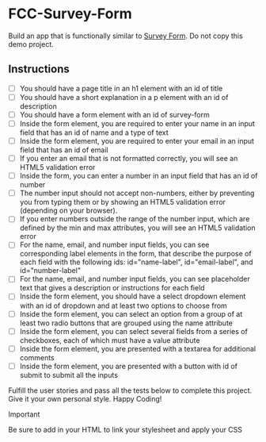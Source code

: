 # FCC-Survey-Form
 Build an app that is functionally similar to [Survey Form](https://survey-form.freecodecamp.rocks). Do not copy this demo project.

## Instructions

   - [ ] You should have a page title in an h1 element with an id of title
   - [ ] You should have a short explanation in a p element with an id of description
   - [ ] You should have a form element with an id of survey-form
   - [ ] Inside the form element, you are required to enter your name in an input field that has an id of name and a type of text
   - [ ] Inside the form element, you are required to enter your email in an input field that has an id of email
   - [ ] If you enter an email that is not formatted correctly, you will see an HTML5 validation error
   - [ ] Inside the form, you can enter a number in an input field that has an id of number
   - [ ] The number input should not accept non-numbers, either by preventing you from typing them or by showing an HTML5 validation error (depending on your browser).
   - [ ] If you enter numbers outside the range of the number input, which are defined by the min and max attributes, you will see an HTML5 validation error
   - [ ] For the name, email, and number input fields, you can see corresponding label elements in the form, that describe the purpose of each field with the following ids: id="name-label", id="email-label", and id="number-label"
   - [ ] For the name, email, and number input fields, you can see placeholder text that gives a description or instructions for each field
   - [ ] Inside the form element, you should have a select dropdown element with an id of dropdown and at least two options to choose from
   - [ ] Inside the form element, you can select an option from a group of at least two radio buttons that are grouped using the name attribute
   - [ ] Inside the form element, you can select several fields from a series of checkboxes, each of which must have a value attribute
   - [ ] Inside the form element, you are presented with a textarea for additional comments
   - [ ] Inside the form element, you are presented with a button with id of submit to submit all the inputs

Fulfill the user stories and pass all the tests below to complete this project. Give it your own personal style. Happy Coding!

>[!IMPORTANT]
>Be sure to add <link rel="stylesheet" href="styles.css"> in your HTML to link your stylesheet and apply your CSS
